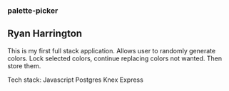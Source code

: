 ### palette-picker

## Ryan Harrington

This is my first full stack application. Allows user to randomly generate colors. Lock selected colors, continue replacing colors not wanted. Then store them.

Tech stack:
Javascript
Postgres
Knex
Express
